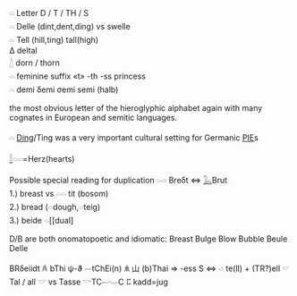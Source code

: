 𓏏 Letter D / T / TH / S  
𓏏 Delle (dint,dent,ding) vs swelle  
𓏏 Tell (hill,ting) tall(high)  
Δ deltal  
[𓇮](𓇮) dorn / thorn  
𓏏 feminine suffix «t» -th -ss princess  
𓏏 demi δemi σemi semi (halb)  

the most obvious letter of the hieroglyphic alphabet again with many cognates in European and semitic languages.  

𓏏 [Ding](Ding)/Ting was a very important cultural setting for Germanic [PIE](PIE)s  

[𓎛](𓎛)𓏏𓏏=Herz(hearts)  

Possible special reading for duplication 𓏏𓏏 Breδt ⇔ [𓅓](𓅓)Brut  
1.) breast vs 𓏏𓏏 tit (bosom)  
2.) bread (𓏏dough,𓏏teig)  
3.) beide 𓏏[[dual]  

D/B are both onomatopoetic and idiomatic: Breast Bulge Blow Bubble Beule Delle  

 BRδeiidt 𐀴 bThi ψ-ϑ 𓍿tChEi(n) 𐀯 山 (b)Thai  => -ess S ⇔ 𓏏 te(ll) + (TR?)ell 𓎠 Tal / all 𓎟 vs Tasse 𓎡TC𓍿𓄑C 𐀲 kadd=jug  


